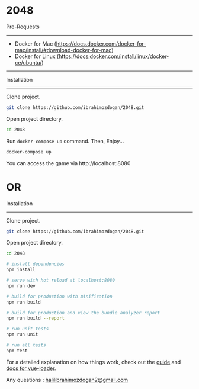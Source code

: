 # 2048

Pre-Requests

------------

* Docker for Mac (https://docs.docker.com/docker-for-mac/install/#download-docker-for-mac)
* Docker for Linux (https://docs.docker.com/install/linux/docker-ce/ubuntu/)

------------

Installation

------------
Clone project. 

```bash
git clone https://github.com/ibrahimozdogan/2048.git
```

Open project directory.

```bash
cd 2048
```

Run `docker-compose up` command. Then, Enjoy...

```bash
docker-compose up
```

You can access the game via http://localhost:8080

# OR

Installation

------------
Clone project. 

```bash
git clone https://github.com/ibrahimozdogan/2048.git
```

Open project directory.

```bash
cd 2048
```

``` bash
# install dependencies
npm install

# serve with hot reload at localhost:8080
npm run dev

# build for production with minification
npm run build

# build for production and view the bundle analyzer report
npm run build --report

# run unit tests
npm run unit

# run all tests
npm test
```

For a detailed explanation on how things work, check out the [guide](http://vuejs-templates.github.io/webpack/) and [docs for vue-loader](http://vuejs.github.io/vue-loader).


Any questions : <halilibrahimozdogan2@gmail.com>

